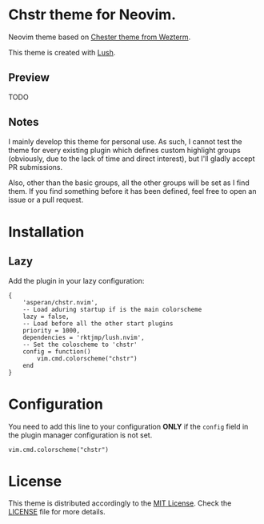 Chstr theme for Neovim.
===

Neovim theme based on [Chester theme from Wezterm](https://wezfurlong.org/wezterm/colorschemes/c/index.html#chester).

This theme is created with [Lush](https://github.com/rktjmp/lush.nvim).

## Preview
<!--
    TODO: add screenshots
-->

TODO

## Notes
I mainly develop this theme for personal use. As such, I cannot test the theme for every existing plugin which defines custom highlight groups (obviously, due to the lack of time and direct interest), but I'll gladly accept PR submissions.

Also, other than the basic groups, all the other groups will be set as I find them. If you find something before it has been defined, feel free to open an issue or a pull request.

# Installation
## Lazy
Add the plugin in your lazy configuration:
```
{
    'asperan/chstr.nvim',
    -- Load aduring startup if is the main colorscheme
    lazy = false,
    -- Load before all the other start plugins
    priority = 1000,
    dependencies = 'rktjmp/lush.nvim',
    -- Set the coloscheme to 'chstr'
    config = function()
        vim.cmd.colorscheme("chstr")
    end
}
```

# Configuration
You need to add this line to your configuration **ONLY** if the `config` field in the plugin manager configuration is not set.
```
vim.cmd.colorscheme("chstr")
```

# License
This theme is distributed accordingly to the [MIT License](https://mit-license.org/). Check the [LICENSE](LICENSE) file for more details.
